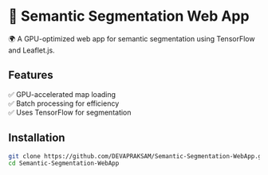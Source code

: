 # 🚀 Semantic Segmentation Web App  
🌍 A GPU-optimized web app for semantic segmentation using TensorFlow and Leaflet.js.  

## Features  
✅ GPU-accelerated map loading  
✅ Batch processing for efficiency  
✅ Uses TensorFlow for segmentation  

## Installation  
```sh
git clone https://github.com/DEVAPRAKSAM/Semantic-Segmentation-WebApp.git
cd Semantic-Segmentation-WebApp
